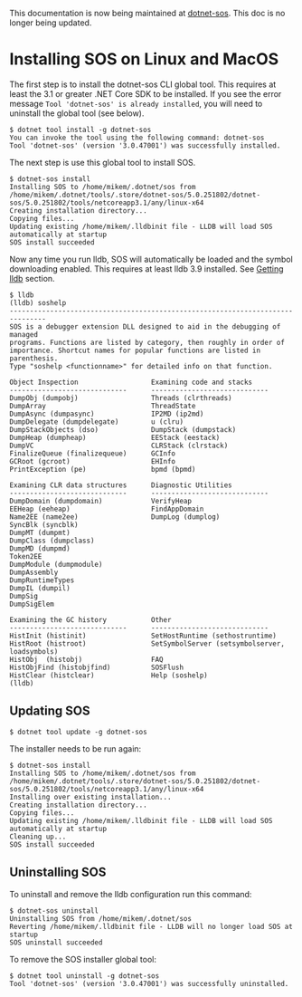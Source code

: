 This documentation is now being maintained at [dotnet-sos](https://github.com/dotnet/docs/blob/a201d22d8c33fcb77af093edb96d0fe669e0e491/docs/core/diagnostics/dotnet-sos.md). This doc is no longer being updated.

Installing SOS on Linux and MacOS
=================================

The first step is to install the dotnet-sos CLI global tool. This requires at least the 3.1 or greater .NET Core SDK to be installed. If you see the error message `Tool 'dotnet-sos' is already installed`, you will need to uninstall the global tool (see below). 

    $ dotnet tool install -g dotnet-sos
    You can invoke the tool using the following command: dotnet-sos
    Tool 'dotnet-sos' (version '3.0.47001') was successfully installed.

The next step is use this global tool to install SOS. 

    $ dotnet-sos install
    Installing SOS to /home/mikem/.dotnet/sos from /home/mikem/.dotnet/tools/.store/dotnet-sos/5.0.251802/dotnet-sos/5.0.251802/tools/netcoreapp3.1/any/linux-x64
    Creating installation directory...
    Copying files...
    Updating existing /home/mikem/.lldbinit file - LLDB will load SOS automatically at startup
    SOS install succeeded

Now any time you run lldb, SOS will automatically be loaded and the symbol downloading enabled. This requires at least lldb 3.9 installed. See [Getting lldb](../README.md) section.

    $ lldb
    (lldb) soshelp
    -------------------------------------------------------------------------------
    SOS is a debugger extension DLL designed to aid in the debugging of managed
    programs. Functions are listed by category, then roughly in order of
    importance. Shortcut names for popular functions are listed in parenthesis.
    Type "soshelp <functionname>" for detailed info on that function.

    Object Inspection                  Examining code and stacks
    -----------------------------      -----------------------------
    DumpObj (dumpobj)                  Threads (clrthreads)
    DumpArray                          ThreadState
    DumpAsync (dumpasync)              IP2MD (ip2md)
    DumpDelegate (dumpdelegate)        u (clru)
    DumpStackObjects (dso)             DumpStack (dumpstack)
    DumpHeap (dumpheap)                EEStack (eestack)
    DumpVC                             CLRStack (clrstack)
    FinalizeQueue (finalizequeue)      GCInfo
    GCRoot (gcroot)                    EHInfo
    PrintException (pe)                bpmd (bpmd)

    Examining CLR data structures      Diagnostic Utilities
    -----------------------------      -----------------------------
    DumpDomain (dumpdomain)            VerifyHeap
    EEHeap (eeheap)                    FindAppDomain
    Name2EE (name2ee)                  DumpLog (dumplog)
    SyncBlk (syncblk)
    DumpMT (dumpmt)
    DumpClass (dumpclass)
    DumpMD (dumpmd)
    Token2EE
    DumpModule (dumpmodule)
    DumpAssembly
    DumpRuntimeTypes
    DumpIL (dumpil)
    DumpSig
    DumpSigElem

    Examining the GC history           Other
    -----------------------------      -----------------------------
    HistInit (histinit)                SetHostRuntime (sethostruntime)
    HistRoot (histroot)                SetSymbolServer (setsymbolserver, loadsymbols)
    HistObj  (histobj)                 FAQ
    HistObjFind (histobjfind)          SOSFlush
    HistClear (histclear)              Help (soshelp)
    (lldb)

## Updating SOS

    $ dotnet tool update -g dotnet-sos

The installer needs to be run again:

    $ dotnet-sos install
    Installing SOS to /home/mikem/.dotnet/sos from /home/mikem/.dotnet/tools/.store/dotnet-sos/5.0.251802/dotnet-sos/5.0.251802/tools/netcoreapp3.1/any/linux-x64
    Installing over existing installation...
    Creating installation directory...
    Copying files...
    Updating existing /home/mikem/.lldbinit file - LLDB will load SOS automatically at startup
    Cleaning up...
    SOS install succeeded

## Uninstalling SOS

To uninstall and remove the lldb configuration run this command:

    $ dotnet-sos uninstall
    Uninstalling SOS from /home/mikem/.dotnet/sos
    Reverting /home/mikem/.lldbinit file - LLDB will no longer load SOS at startup
    SOS uninstall succeeded

To remove the SOS installer global tool:

    $ dotnet tool uninstall -g dotnet-sos
    Tool 'dotnet-sos' (version '3.0.47001') was successfully uninstalled.
